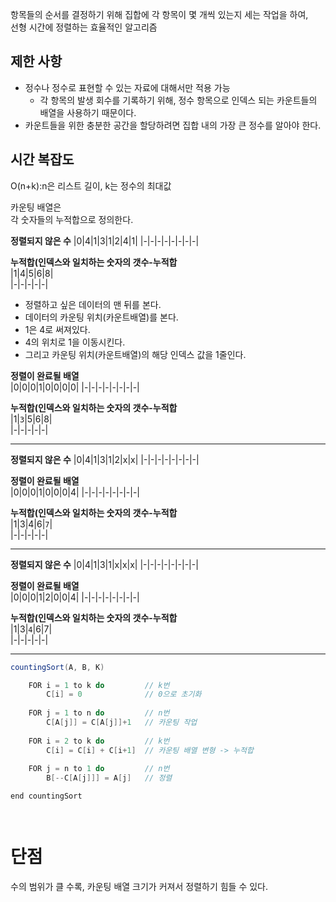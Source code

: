 항목들의 순서를 결정하기 위해 집합에 각 항목이 몇 개씩 있는지 세는 작업을 하여,     
선형 시간에 정렬하는 효율적인 알고리즘   

## 제한 사항  
* 정수나 정수로 표현할 수 있는 자료에 대해서만 적용 가능   
    * 각 항목의 발생 회수를 기록하기 위해, 정수 항목으로 인덱스 되는 카운트들의 배열을 사용하기 때문이다.   
* 카운트들을 위한 충분한 공간을 할당하려면 집합 내의 가장 큰 정수를 알아야 한다.  

## 시간 복잡도  
O(n+k):n은 리스트 길이, k는 정수의 최대값  

카운팅 배열은   
각 숫자들의 누적합으로 정의한다.  

**정렬되지 않은 수**
|0|4|1|3|1|2|4|1|
|-|-|-|-|-|-|-|-|
    
**누적합(인덱스와 일치하는 숫자의 갯수-누적합**   
|1|4|5|6|8|   
|-|-|-|-|-|   

   
* 정렬하고 싶은 데이터의 맨 뒤를 본다.     
* 데이터의 카운팅 위치(카운트배열)를 본다.        
* 1은 4로 써져있다.   
* 4의 위치로 1을 이동시킨다.     
* 그리고 카운팅 위치(카운트배열)의 해당 인덱스 값을 1줄인다.   
  
**정렬이 완료될 배열**   
|0|0|0|1|0|0|0|0|
|-|-|-|-|-|-|-|-|

**누적합(인덱스와 일치하는 숫자의 갯수-누적합**   
|1|`3`|5|6|8|   
|-|-|-|-|-|   

___

**정렬되지 않은 수**
|0|4|1|3|1|2|x|x|
|-|-|-|-|-|-|-|-|

**정렬이 완료될 배열**   
|0|0|0|1|0|0|0|4|
|-|-|-|-|-|-|-|-|

**누적합(인덱스와 일치하는 숫자의 갯수-누적합**   
|1|3|4|6|`7`|   
|-|-|-|-|-|   

___

**정렬되지 않은 수**
|0|4|1|3|1|x|x|x|
|-|-|-|-|-|-|-|-|

**정렬이 완료될 배열**   
|0|0|0|1|2|0|0|4|
|-|-|-|-|-|-|-|-|

**누적합(인덱스와 일치하는 숫자의 갯수-누적합**   
|1|3|`4`|6|7|   
|-|-|-|-|-|   

___

```java
countingSort(A, B, K)   

    FOR i = 1 to k do         // k번
        C[i] = 0              // 0으로 초기화
    
    FOR j = 1 to n do         // n번 
        C[A[j]] = C[A[j]]+1   // 카운팅 작업 
    
    FOR i = 2 to k do         // k번 
        C[i] = C[i] + C[i+1]  // 카운팅 배열 변형 -> 누적합
    
    FOR j = n to 1 do         // n번
        B[--C[A[j]]] = A[j]   // 정렬 

end countingSort




```

# 단점 
수의 범위가 클 수록, 카운팅 배열 크기가 커져서 정렬하기 힘들 수 있다.  
